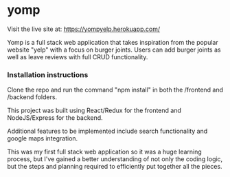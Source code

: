 # yomp

Visit the live site at: https://yompyelp.herokuapp.com/

Yomp is a full stack web application that takes inspiration from the popular website "yelp" with a focus on burger joints. Users can add burger joints as well as leave reviews with full CRUD functionality.

### Installation instructions
Clone the repo and run the command "npm install" in both the /frontend and /backend folders.

This project was built using React/Redux for the frontend and NodeJS/Express for the backend.

Additional features to be implemented include search functionality and google maps integration.

This was my first full stack web application so it was a huge learning process, but I've gained a better understanding of not only the coding logic, but the steps and planning required to efficiently put together all the pieces.
